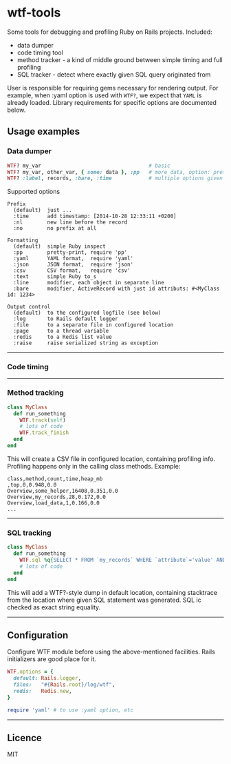 wtf-tools
=========

Some tools for debugging and profiling Ruby on Rails projects. Included:

* data dumper 
* code timing tool
* method tracker - a kind of middle ground between simple timing and full profiling
* SQL tracker - detect where exactly given SQL query originated from

User is responsible for requiring gems necessary for rendering output. 
For example, when :yaml option is used with `WTF?`, we expect that `YAML` is already loaded.
Library requirements for specific options are documented below.

Usage examples
--------------

### Data dumper

```ruby
WTF? my_var                                   # basic
WTF? my_var, other_var, { some: data }, :pp   # more data, option: pretty-print
WTF? :label, records, :bare, :time            # multiple options given
```

Supported options

```
Prefix
  (default)  just ...
  :time      add timestamp: [2014-10-28 12:33:11 +0200]
  :nl        new line before the record
  :no        no prefix at all

Formatting
  (default)  simple Ruby inspect
  :pp        pretty-print, require 'pp'
  :yaml      YAML format,  require 'yaml'
  :json      JSON format,  require 'json'
  :csv       CSV format,   require 'csv'
  :text      simple Ruby to_s
  :line      modifier, each object in separate line
  :bare      modifier, ActiveRecord with just id attributs: #<MyClass id: 1234>

Output control
  (default)  to the configured logfile (see below)
  :log       to Rails default logger
  :file      to a separate file in configured location
  :page      to a thread variable
  :redis     to a Redis list value
  :raise     raise serialized string as exception
```

---

### Code timing

---

### Method tracking

```ruby
class MyClass
  def run_something
    WTF.track(self)
    # lots of code
    WTF.track_finish
  end
end
```

This will create a CSV file in configured location, containing profiling info.
Profiling happens only in the calling class methods. Example:

```csv
class,method,count,time,heap_mb
,top,0,0.948,0.0
Overview,some_helper,16408,0.351,0.0
Overview,my_records,28,0.172,0.0
Overview,load_data,1,0.166,0.0 
...
```

---

### SQL tracking

```ruby
class MyClass
  def run_something
    WTF.sql %q{SELECT * FROM `my_records` WHERE `attribute`='value' AND `etc`}
    # lots of code
  end
end
```

This will add a WTF?-style dump in default location, containing stacktrace from the location where given SQL statement was generated. SQL ic checked as exact string equality.

---


Configuration
-------------

Configure WTF module before using the above-mentioned facilities. Rails initializers are good place for it.

```ruby
WTF.options = {
  default: Rails.logger,
  files:   "#{Rails.root}/log/wtf",
  redis:   Redis.new,
}

require 'yaml' # to use :yaml option, etc
```

---

Licence
-------

MIT
